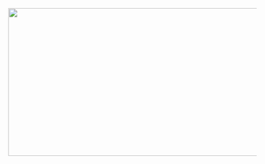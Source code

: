 <div align="center">
  <a href="https://github.com/devxb/gitanimals">
    <img
      src="https://render.gitanimals.org/farms/3people"
      width="600"
      height="300"
    />
  </a>
</div>
